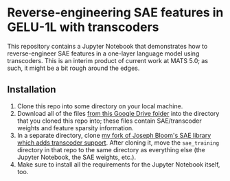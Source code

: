 # Reverse-engineering SAE features in GELU-1L with transcoders

This repository contains a Jupyter Notebook that demonstrates how to reverse-engineer SAE features in a one-layer language model using transcoders. This is an interim product of current work at MATS 5.0; as such, it might be a bit rough around the edges.

## Installation

1. Clone this repo into some directory on your local machine.
2. Download all of the files [from this Google Drive folder](https://drive.google.com/drive/folders/1CyepXtramm9N1NL1D5LyabrGm7a2xQTz?usp=sharing) into the directory that you cloned this repo into; these files contain SAE/transcoder weights and feature sparsity information.
3. In a separate directory, clone [my fork of Joseph Bloom's SAE library which adds transcoder support](https://github.com/jacobdunefsky/mats_sae_training). After cloning it, move the `sae_training` directory in that repo to the same directory as everything else (the Jupyter Notebook, the SAE weights, etc.).
4. Make sure to install all the requirements for the Jupyter Notebook itself, too.
